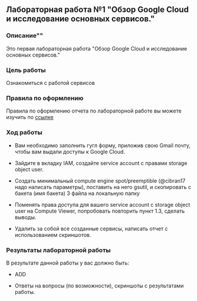 ## Лабораторная работа №1 "Обзор Google Cloud и исследование основных сервисов."
### Описание""
Это первая лабораторная работа "Обзор Google Cloud и исследование основных сервисов."

### Цель работы
Ознакомиться с работой сервисов

### Правила по оформлению

Правила по оформлению отчета по лабораторной работе вы можете изучить по [ссылке](../reportdesign.md)

### Ход работы

- Вам необходимо заполнить гугл форму, приложив свою Gmail почту, чтобы вам выдали доступы к Google Cloud.

- Зайдите в вкладку IAM, создайте service account с правами storage object user. 

- Создать минимальный compute engine spot/preemptible (@cibran17 надо написать параметры), поставить на него gsutil, и скопировать с бакета (имя бакета) 3 файла на локальную папку

- Поменять права доступа для вашего service account с storage object user  на Compute Viewer, попробовать повторить пункт 1.3, сделать выводы.

- Удалить за собой все созданные сервисы, написать отчет с использованием скриншотов.


### Результаты лабораторной работы
В результате данной работы у вас должно быть:

- ADD

- Ответы на вопросы (по возможности), скриншоты c результатами работы.
